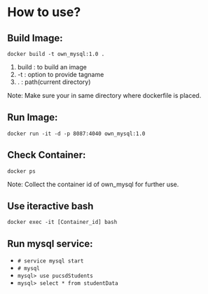 
# How to use?

## Build Image:
`docker build -t own_mysql:1.0 .`
1. build : to build an image
2. -t : option to provide tagname
3. . : path(current directory)

Note: Make sure your in same directory where dockerfile is placed.

## Run Image:
`docker run -it -d -p 8087:4040 own_mysql:1.0`

## Check Container:
`docker ps`

Note: Collect the container id of own_mysql for further use.

## Use iteractive bash
`docker exec -it [Container_id] bash`

## Run mysql service:
- `# service mysql start`
- `# mysql`
- `mysql> use pucsdStudents`
- `mysql> select * from studentData`
